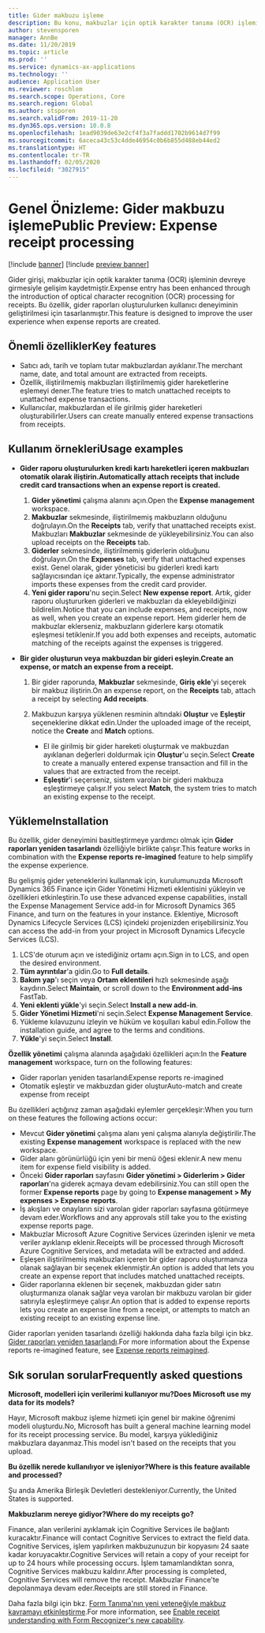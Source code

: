 ```yaml
---
title: Gider makbuzu işleme
description: Bu konu, makbuzlar için optik karakter tanıma (OCR) işlemi hakkında bilgi vermektedir. Bu özellik, Microsoft Dynamics 365 Finance'te gider raporları oluşturulurken kullanıcı deneyiminin geliştirilmesi için tasarlanmıştır.
author: stevensporen
manager: AnnBe
ms.date: 11/20/2019
ms.topic: article
ms.prod: ''
ms.service: dynamics-ax-applications
ms.technology: ''
audience: Application User
ms.reviewer: roschlom
ms.search.scope: Operations, Core
ms.search.region: Global
ms.author: stsporen
ms.search.validFrom: 2019-11-20
ms.dyn365.ops.version: 10.0.8
ms.openlocfilehash: 1ead9039de63e2cf4f3a7faddd1702b9614d7f99
ms.sourcegitcommit: 6aceca43c53c4dde46954c0b6b855d488eb44ed2
ms.translationtype: HT
ms.contentlocale: tr-TR
ms.lasthandoff: 02/05/2020
ms.locfileid: "3027915"
---
```

# <a name="public-preview-expense-receipt-processing"></a><span data-ttu-id="81615-104">Genel Önizleme: Gider makbuzu işleme</span><span class="sxs-lookup"><span data-stu-id="81615-104">Public Preview: Expense receipt processing</span></span>

[!include [banner](../includes/banner.md)]
[!include [preview banner](../includes/preview-banner.md)]


<span data-ttu-id="81615-105">Gider girişi, makbuzlar için optik karakter tanıma (OCR) işleminin devreye girmesiyle gelişim kaydetmiştir.</span><span class="sxs-lookup"><span data-stu-id="81615-105">Expense entry has been enhanced through the introduction of optical character recognition (OCR) processing for receipts.</span></span> <span data-ttu-id="81615-106">Bu özellik, gider raporları oluşturulurken kullanıcı deneyiminin geliştirilmesi için tasarlanmıştır.</span><span class="sxs-lookup"><span data-stu-id="81615-106">This feature is designed to improve the user experience when expense reports are created.</span></span>

## <a name="key-features"></a><span data-ttu-id="81615-107">Önemli özellikler</span><span class="sxs-lookup"><span data-stu-id="81615-107">Key features</span></span>

- <span data-ttu-id="81615-108">Satıcı adı, tarih ve toplam tutar makbuzlardan ayıklanır.</span><span class="sxs-lookup"><span data-stu-id="81615-108">The merchant name, date, and total amount are extracted from receipts.</span></span>
- <span data-ttu-id="81615-109">Özellik, iliştirilmemiş makbuzları iliştirilmemiş gider hareketlerine eşlemeyi dener.</span><span class="sxs-lookup"><span data-stu-id="81615-109">The feature tries to match unattached receipts to unattached expense transactions.</span></span>
- <span data-ttu-id="81615-110">Kullanıcılar, makbuzlardan el ile girilmiş gider hareketleri oluşturabilirler.</span><span class="sxs-lookup"><span data-stu-id="81615-110">Users can create manually entered expense transactions from receipts.</span></span>

## <a name="usage-examples"></a><span data-ttu-id="81615-111">Kullanım örnekleri</span><span class="sxs-lookup"><span data-stu-id="81615-111">Usage examples</span></span>

- <span data-ttu-id="81615-112">**Gider raporu oluşturulurken kredi kartı hareketleri içeren makbuzları otomatik olarak iliştirin.**</span><span class="sxs-lookup"><span data-stu-id="81615-112">**Automatically attach receipts that include credit card transactions when an expense report is created.**</span></span>

    1. <span data-ttu-id="81615-113">**Gider yönetimi** çalışma alanını açın.</span><span class="sxs-lookup"><span data-stu-id="81615-113">Open the **Expense management** workspace.</span></span>
    2. <span data-ttu-id="81615-114">**Makbuzlar** sekmesinde, iliştirilmemiş makbuzların olduğunu doğrulayın.</span><span class="sxs-lookup"><span data-stu-id="81615-114">On the **Receipts** tab, verify that unattached receipts exist.</span></span> <span data-ttu-id="81615-115">Makbuzları **Makbuzlar** sekmesinde de yükleyebilirsiniz.</span><span class="sxs-lookup"><span data-stu-id="81615-115">You can also upload receipts on the **Receipts** tab.</span></span>
    3. <span data-ttu-id="81615-116">**Giderler** sekmesinde, iliştirilmemiş giderlerin olduğunu doğrulayın.</span><span class="sxs-lookup"><span data-stu-id="81615-116">On the **Expenses** tab, verify that unattached expenses exist.</span></span> <span data-ttu-id="81615-117">Genel olarak, gider yöneticisi bu giderleri kredi kartı sağlayıcısından içe aktarır.</span><span class="sxs-lookup"><span data-stu-id="81615-117">Typically, the expense administrator imports these expenses from the credit card provider.</span></span>
    4. <span data-ttu-id="81615-118">**Yeni gider raporu**'nu seçin.</span><span class="sxs-lookup"><span data-stu-id="81615-118">Select **New expense report**.</span></span> <span data-ttu-id="81615-119">Artık, gider raporu oluştururken giderleri ve makbuzları da ekleyebildiğinizi bildirelim.</span><span class="sxs-lookup"><span data-stu-id="81615-119">Notice that you can include expenses, and receipts, now as well, when you create an expense report.</span></span> <span data-ttu-id="81615-120">Hem giderler hem de makbuzlar eklerseniz, makbuzların giderlere karşı otomatik eşleşmesi tetiklenir.</span><span class="sxs-lookup"><span data-stu-id="81615-120">If you add both expenses and receipts, automatic matching of the receipts against the expenses is triggered.</span></span>

- <span data-ttu-id="81615-121">**Bir gider oluşturun veya makbuzdan bir gideri eşleyin.**</span><span class="sxs-lookup"><span data-stu-id="81615-121">**Create an expense, or match an expense from a receipt.**</span></span>

    1. <span data-ttu-id="81615-122">Bir gider raporunda, **Makbuzlar** sekmesinde, **Giriş ekle**'yi seçerek bir makbuz iliştirin.</span><span class="sxs-lookup"><span data-stu-id="81615-122">On an expense report, on the **Receipts** tab, attach a receipt by selecting **Add receipts**.</span></span>
    2. <span data-ttu-id="81615-123">Makbuzun karşıya yüklenen resminin altındaki **Oluştur** ve **Eşleştir** seçeneklerine dikkat edin.</span><span class="sxs-lookup"><span data-stu-id="81615-123">Under the uploaded image of the receipt, notice the **Create** and **Match** options.</span></span>

        - <span data-ttu-id="81615-124">El ile girilmiş bir gider hareketi oluşturmak ve makbuzdan ayıklanan değerleri doldurmak için **Oluştur**'u seçin.</span><span class="sxs-lookup"><span data-stu-id="81615-124">Select **Create** to create a manually entered expense transaction and fill in the values that are extracted from the receipt.</span></span>
        - <span data-ttu-id="81615-125">**Eşleştir**'i seçerseniz, sistem varolan bir gideri makbuza eşleştirmeye çalışır.</span><span class="sxs-lookup"><span data-stu-id="81615-125">If you select **Match**, the system tries to match an existing expense to the receipt.</span></span>

## <a name="installation"></a><span data-ttu-id="81615-126">Yükleme</span><span class="sxs-lookup"><span data-stu-id="81615-126">Installation</span></span>

<span data-ttu-id="81615-127">Bu özellik, gider deneyimini basitleştirmeye yardımcı olmak için **Gider raporları yeniden tasarlandı** özelliğiyle birlikte çalışır.</span><span class="sxs-lookup"><span data-stu-id="81615-127">This feature works in combination with the **Expense reports re-imagined** feature to help simplify the expense experience.</span></span>

<span data-ttu-id="81615-128">Bu gelişmiş gider yeteneklerini kullanmak için, kurulumunuzda Microsoft Dynamics 365 Finance için Gider Yönetimi Hizmeti eklentisini yükleyin ve özellikleri etkinleştirin.</span><span class="sxs-lookup"><span data-stu-id="81615-128">To use these advanced expense capabilities, install the Expense Management Service add-in for Microsoft Dynamics 365 Finance, and turn on the features in your instance.</span></span> <span data-ttu-id="81615-129">Eklentiye, Microsoft Dynamics Lifecycle Services (LCS) içindeki projenizden erişebilirsiniz.</span><span class="sxs-lookup"><span data-stu-id="81615-129">You can access the add-in from your project in Microsoft Dynamics Lifecycle Services (LCS).</span></span>

1. <span data-ttu-id="81615-130">LCS'de oturum açın ve istediğiniz ortamı açın.</span><span class="sxs-lookup"><span data-stu-id="81615-130">Sign in to LCS, and open the desired environment.</span></span>
2. <span data-ttu-id="81615-131">**Tüm ayrıntılar**'a gidin.</span><span class="sxs-lookup"><span data-stu-id="81615-131">Go to **Full details**.</span></span>
3. <span data-ttu-id="81615-132">**Bakım yap**'ı seçin veya **Ortam eklentileri** hızlı sekmesinde aşağı kaydırın.</span><span class="sxs-lookup"><span data-stu-id="81615-132">Select **Maintain**, or scroll down to the **Environment add-ins** FastTab.</span></span>
4. <span data-ttu-id="81615-133">**Yeni eklenti yükle**'yi seçin.</span><span class="sxs-lookup"><span data-stu-id="81615-133">Select **Install a new add-in**.</span></span>
5. <span data-ttu-id="81615-134">**Gider Yönetimi Hizmeti**'ni seçin.</span><span class="sxs-lookup"><span data-stu-id="81615-134">Select **Expense Management Service**.</span></span>
6. <span data-ttu-id="81615-135">Yükleme kılavuzunu izleyin ve hüküm ve koşulları kabul edin.</span><span class="sxs-lookup"><span data-stu-id="81615-135">Follow the installation guide, and agree to the terms and conditions.</span></span>
7. <span data-ttu-id="81615-136">**Yükle**'yi seçin.</span><span class="sxs-lookup"><span data-stu-id="81615-136">Select **Install**.</span></span>

<span data-ttu-id="81615-137">**Özellik yönetimi** çalışma alanında aşağıdaki özellikleri açın:</span><span class="sxs-lookup"><span data-stu-id="81615-137">In the **Feature management** workspace, turn on the following features:</span></span>

- <span data-ttu-id="81615-138">Gider raporları yeniden tasarlandı</span><span class="sxs-lookup"><span data-stu-id="81615-138">Expense reports re-imagined</span></span>
- <span data-ttu-id="81615-139">Otomatik eşleştir ve makbuzdan gider oluştur</span><span class="sxs-lookup"><span data-stu-id="81615-139">Auto-match and create expense from receipt</span></span>

<span data-ttu-id="81615-140">Bu özellikleri açtığınız zaman aşağıdaki eylemler gerçekleşir:</span><span class="sxs-lookup"><span data-stu-id="81615-140">When you turn on these features the following actions occur:</span></span>

- <span data-ttu-id="81615-141">Mevcut **Gider yönetimi** çalışma alanı yeni çalışma alanıyla değiştirilir.</span><span class="sxs-lookup"><span data-stu-id="81615-141">The existing **Expense management** workspace is replaced with the new workspace.</span></span>
- <span data-ttu-id="81615-142">Gider alanı görünürlüğü için yeni bir menü öğesi eklenir.</span><span class="sxs-lookup"><span data-stu-id="81615-142">A new menu item for expense field visibility is added.</span></span>
- <span data-ttu-id="81615-143">Önceki **Gider raporları** sayfasını **Gider yönetimi > Giderlerim > Gider raporları**'na giderek açmaya devam edebilirsiniz.</span><span class="sxs-lookup"><span data-stu-id="81615-143">You can still open the former **Expense reports** page by going to **Expense management > My expenses > Expense reports**.</span></span>
- <span data-ttu-id="81615-144">İş akışları ve onayların sizi varolan gider raporları sayfasına götürmeye devam eder.</span><span class="sxs-lookup"><span data-stu-id="81615-144">Workflows and any approvals still take you to the existing expense reports page.</span></span>
- <span data-ttu-id="81615-145">Makbuzlar Microsoft Azure Cognitive Services üzerinden işlenir ve meta veriler ayıklanıp eklenir.</span><span class="sxs-lookup"><span data-stu-id="81615-145">Receipts will be processed through Microsoft Azure Cognitive Services, and metadata will be extracted and added.</span></span>
- <span data-ttu-id="81615-146">Eşleşen iliştirilmemiş makbuzları içeren bir gider raporu oluşturmanıza olanak sağlayan bir seçenek eklenmiştir.</span><span class="sxs-lookup"><span data-stu-id="81615-146">An option is added that lets you create an expense report that includes matched unattached receipts.</span></span>
- <span data-ttu-id="81615-147">Gider raporlarına eklenen bir seçenek, makbuzdan gider satırı oluşturmanıza olanak sağlar veya varolan bir makbuzu varolan bir gider satırıyla eşleştirmeye çalışır.</span><span class="sxs-lookup"><span data-stu-id="81615-147">An option that is added to expense reports lets you create an expense line from a receipt, or attempts to match an existing receipt to an existing expense line.</span></span>

<span data-ttu-id="81615-148">Gider raporları yeniden tasarlandı özelliği hakkında daha fazla bilgi için bkz. [Gider raporları yeniden tasarlandı](ExpenseWorkspaceNew.md).</span><span class="sxs-lookup"><span data-stu-id="81615-148">For more information about the Expense reports re-imagined feature, see [Expense reports reimagined](ExpenseWorkspaceNew.md).</span></span>

## <a name="frequently-asked-questions"></a><span data-ttu-id="81615-149">Sık sorulan sorular</span><span class="sxs-lookup"><span data-stu-id="81615-149">Frequently asked questions</span></span>

<span data-ttu-id="81615-150">**Microsoft, modelleri için verilerimi kullanıyor mu?**</span><span class="sxs-lookup"><span data-stu-id="81615-150">**Does Microsoft use my data for its models?**</span></span>

<span data-ttu-id="81615-151">Hayır, Microsoft makbuz işleme hizmeti için genel bir makine öğrenimi modeli oluşturdu.</span><span class="sxs-lookup"><span data-stu-id="81615-151">No, Microsoft has built a general machine learning model for its receipt processing service.</span></span> <span data-ttu-id="81615-152">Bu model, karşıya yüklediğiniz makbuzlara dayanmaz.</span><span class="sxs-lookup"><span data-stu-id="81615-152">This model isn't based on the receipts that you upload.</span></span>

<span data-ttu-id="81615-153">**Bu özellik nerede kullanılıyor ve işleniyor?**</span><span class="sxs-lookup"><span data-stu-id="81615-153">**Where is this feature available and processed?**</span></span>

<span data-ttu-id="81615-154">Şu anda Amerika Birleşik Devletleri destekleniyor.</span><span class="sxs-lookup"><span data-stu-id="81615-154">Currently, the United States is supported.</span></span>

<span data-ttu-id="81615-155">**Makbuzlarım nereye gidiyor?**</span><span class="sxs-lookup"><span data-stu-id="81615-155">**Where do my receipts go?**</span></span>

<span data-ttu-id="81615-156">Finance, alan verilerini ayıklamak için Cognitive Services ile bağlantı kuracaktır.</span><span class="sxs-lookup"><span data-stu-id="81615-156">Finance will contact Cognitive Services to extract the field data.</span></span> <span data-ttu-id="81615-157">Cognitive Services, işlem yapılırken makbuzunuzun bir kopyasını 24 saate kadar koruyacaktır.</span><span class="sxs-lookup"><span data-stu-id="81615-157">Cognitive Services will retain a copy of your receipt for up to 24 hours while processing occurs.</span></span> <span data-ttu-id="81615-158">İşlem tamamlandıktan sonra, Cognitive Services makbuzu kaldırır.</span><span class="sxs-lookup"><span data-stu-id="81615-158">After processing is completed, Cognitive Services will remove the receipt.</span></span> <span data-ttu-id="81615-159">Makbuzlar Finance'te depolanmaya devam eder.</span><span class="sxs-lookup"><span data-stu-id="81615-159">Receipts are still stored in Finance.</span></span>

<span data-ttu-id="81615-160">Daha fazla bilgi için bkz. [Form Tanıma'nın yeni yeteneğiyle makbuz kavramayı etkinleştirme](https://azure.microsoft.com/blog/enable-receipt-understanding-with-form-recognizer-s-new-capability/).</span><span class="sxs-lookup"><span data-stu-id="81615-160">For more information, see [Enable receipt understanding with Form Recognizer's new capability](https://azure.microsoft.com/blog/enable-receipt-understanding-with-form-recognizer-s-new-capability/).</span></span>
